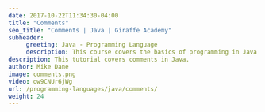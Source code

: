 ```yaml
---
date: 2017-10-22T11:34:30-04:00
title: "Comments"
seo_title: "Comments | Java | Giraffe Academy"
subheader:
     greeting: Java - Programming Language
     description: This course covers the basics of programming in Java. Work your way through the videos and we'll teach you everything you need to know to start your programming journey!
description: This tutorial covers comments in Java.
author: Mike Dane
image: comments.png
video: ow9CNUr6jWg
url: /programming-languages/java/comments/
weight: 24
---
```


